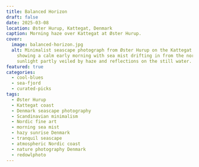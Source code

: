 ```yaml
---
title: Balanced Horizon
draft: false
date: 2025-03-08
location: Øster Hurup, Kattegat, Denmark
caption: Morning haze over Kattegat at Øster Hurup.
cover:
  image: balanced-horizon.jpg
  alt: Minimalist seascape photograph from Øster Hurup on the Kattegat coast,
    showing a calm early morning with sea mist drifting in from the north, soft
    sunlight partly veiled by haze and reflections on the still water.
featured: true
categories:
  - cool-blues
  - sea-fjord
  - curated-picks
tags:
  - Øster Hurup
  - Kattegat coast
  - Denmark seascape photography
  - Scandinavian minimalism
  - Nordic fine art
  - morning sea mist
  - hazy sunrise Denmark
  - tranquil seascape
  - atmospheric Nordic coast
  - nature photography Denmark
  - redowlphoto
---
```

